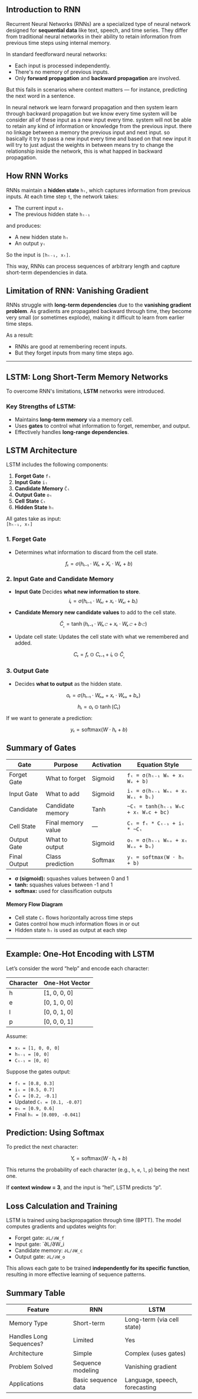 ## Introduction to RNN

Recurrent Neural Networks (RNNs) are a specialized type of neural network designed for **sequential data** like text, speech, and time series. They differ from traditional neural networks in their ability to retain information from previous time steps using internal memory.

In standard feedforward neural networks:
- Each input is processed independently.
- There's no memory of previous inputs.
- Only **forward propagation** and **backward propagation** are involved.

But this fails in scenarios where context matters — for instance, predicting the next word in a sentence.

In neural network we learn forward propagation and then system learn through backward propagation  but we know every time system will be consider all of these input as a new input every time. system will not be able to retain any kind of information or knowledge from the previous input. there no linkage between a memory the previous input and next input. so basically it try to pass a new input every time and based on that new input it will try to just adjust the weights in between means try to change the relationship inside the network, this is what happed in backward propagation.

## How RNN Works

RNNs maintain a **hidden state** `hₜ`, which captures information from previous inputs. At each time step `t`, the network takes:
- The current input `xₜ`
- The previous hidden state `hₜ₋₁`

and produces:
- A new hidden state `hₜ`
- An output `yₜ`

So the input is `[hₜ₋₁, xₜ]`.

This way, RNNs can process sequences of arbitrary length and capture short-term dependencies in data.

## Limitation of RNN: Vanishing Gradient

RNNs struggle with **long-term dependencies** due to the **vanishing gradient problem**. As gradients are propagated backward through time, they become very small (or sometimes explode), making it difficult to learn from earlier time steps.

As a result:
- RNNs are good at remembering recent inputs.
- But they forget inputs from many time steps ago.

---

## LSTM: Long Short-Term Memory Networks

To overcome RNN's limitations, **LSTM** networks were introduced.

###  Key Strengths of LSTM:
- Maintains **long-term memory** via a memory cell.
- Uses **gates** to control what information to forget, remember, and output.
- Effectively handles **long-range dependencies**.

##  LSTM Architecture

LSTM includes the following components:

1. **Forget Gate** `fₜ`
2. **Input Gate** `iₜ`
3. **Candidate Memory** `C̃ₜ`
4. **Output Gate** `oₜ`
5. **Cell State** `Cₜ`
6. **Hidden State** `hₜ`

All gates take as input:  
`[hₜ₋₁, xₜ]`

### 1. Forget Gate

- Determines what information to discard from the cell state.

$$
fₜ = \sigma(hₜ₋₁ \cdot Wₕ + Xₜ \cdot Wₓ + b)
$$

### 2. Input Gate and Candidate Memory

- **Input Gate** Decides **what new information to store**.
  $$
iₜ = \sigma(hₜ₋₁ \cdot Wₕᵢ + xₜ \cdot Wₓᵢ + bᵢ)
$$

- **Candidate Memory** **new candidate values** to add to the cell state.

   $$
\tilde{C}_ₜ = \tanh(hₜ₋₁ \cdot Wₕ𝚌 + xₜ \cdot Wₓ𝚌 + b𝚌)
$$

- Update cell state: Updates the cell state with what we remembered and added.

$$
Cₜ = fₜ \odot Cₜ₋₁ + iₜ \odot \tilde{C}_ₜ
$$

### 3. Output Gate 

 - Decides **what to output** as the hidden state.

   $$
oₜ = \sigma(hₜ₋₁ \cdot Wₕₒ + xₜ \cdot Wₓₒ + bₒ)
$$

$$
hₜ = oₜ \odot \tanh(Cₜ)
$$



If we want to generate a prediction:

$$
yₜ = \text{softmax}(W \cdot hₜ + b)
$$

## Summary of Gates

| Gate         | Purpose               | Activation | Equation Style                         |
|--------------|------------------------|------------|-----------------------------------------|
| Forget Gate  | What to forget         | Sigmoid    | `fₜ = σ(hₜ₋₁ Wₕ + xₜ Wₓ + b)`           |
| Input Gate   | What to add            | Sigmoid    | `iₜ = σ(hₜ₋₁ Wₕᵢ + xₜ Wₓᵢ + bᵢ)`        |
| Candidate    | Candidate memory       | Tanh       | `~Cₜ = tanh(hₜ₋₁ Wₕ𝚌 + xₜ Wₓ𝚌 + b𝚌)`     |
| Cell State   | Final memory value     | —          | `Cₜ = fₜ * Cₜ₋₁ + iₜ * ~Cₜ`             |
| Output Gate  | What to output         | Sigmoid    | `oₜ = σ(hₜ₋₁ Wₕₒ + xₜ Wₓₒ + bₒ)`        |
| Final Output | Class prediction       | Softmax    | `yₜ = softmax(W · hₜ + b)`              |
- **σ (sigmoid):** squashes values between 0 and 1  
- **tanh:** squashes values between -1 and 1  
- **softmax:** used for classification outputs

#### Memory Flow Diagram
- Cell state `Cₜ` flows horizontally across time steps  
- Gates control how much information flows in or out  
- Hidden state `hₜ` is used as output at each step

---
## Example: One-Hot Encoding with LSTM

Let’s consider the word “help” and encode each character:

| Character | One-Hot Vector |
|-----------|----------------|
| h         | [1, 0, 0, 0]   |
| e         | [0, 1, 0, 0]   |
| l         | [0, 0, 1, 0]   |
| p         | [0, 0, 0, 1]   |

Assume:

- `xₜ = [1, 0, 0, 0]`
- `hₜ₋₁ = [0, 0]`
- `Cₜ₋₁ = [0, 0]`

Suppose the gates output:

- `fₜ = [0.8, 0.3]`
- `iₜ = [0.5, 0.7]`
- `C̃ₜ = [0.2, -0.1]`
- Updated `Cₜ = [0.1, -0.07]`
- `oₜ = [0.9, 0.6]`
- Final `hₜ = [0.089, -0.041]`

## Prediction: Using Softmax

To predict the next character:


$$
Yₜ = \text{softmax}(W \cdot hₜ + b)
$$



This returns the probability of each character (e.g., `h`, `e`, `l`, `p`) being the next one.

If **context window = 3**, and the input is “hel”, LSTM predicts “p”.

## Loss Calculation and Training

LSTM is trained using backpropagation through time (BPTT). The model computes gradients and updates weights for:

- Forget gate: `∂L/∂W_f`
- Input gate: `∂L/∂W_i
- Candidate memory: `∂L/∂W_c`
- Output gate: `∂L/∂W_o`

This allows each gate to be trained **independently for its specific function**, resulting in more effective learning of sequence patterns.

## Summary Table

| Feature                 | RNN                 | LSTM                          |
| ----------------------- | ------------------- | ----------------------------- |
| Memory Type             | Short-term          | Long-term (via cell state)    |
| Handles Long Sequences? | Limited             | Yes                           |
| Architecture            | Simple              | Complex (uses gates)          |
| Problem Solved          | Sequence modeling   | Vanishing gradient            |
| Applications            | Basic sequence data | Language, speech, forecasting |

